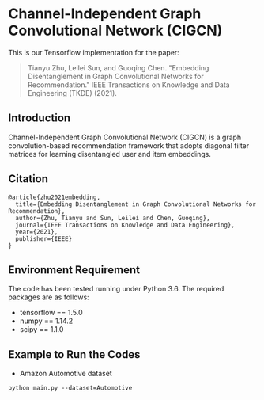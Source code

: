 # Channel-Independent Graph Convolutional Network (CIGCN)

This is our Tensorflow implementation for the paper:

>Tianyu Zhu, Leilei Sun, and Guoqing Chen. "Embedding Disentanglement in Graph Convolutional Networks for Recommendation." IEEE Transactions on Knowledge and Data Engineering (TKDE) (2021).

## Introduction
Channel-Independent Graph Convolutional Network (CIGCN) is a graph convolution-based recommendation framework that adopts diagonal filter matrices for learning disentangled user and item embeddings.

## Citation
```
@article{zhu2021embedding,
  title={Embedding Disentanglement in Graph Convolutional Networks for Recommendation},
  author={Zhu, Tianyu and Sun, Leilei and Chen, Guoqing},
  journal={IEEE Transactions on Knowledge and Data Engineering},
  year={2021},
  publisher={IEEE}
}
```

## Environment Requirement
The code has been tested running under Python 3.6. The required packages are as follows:
* tensorflow == 1.5.0
* numpy == 1.14.2
* scipy == 1.1.0

## Example to Run the Codes
* Amazon Automotive dataset
```
python main.py --dataset=Automotive
```

